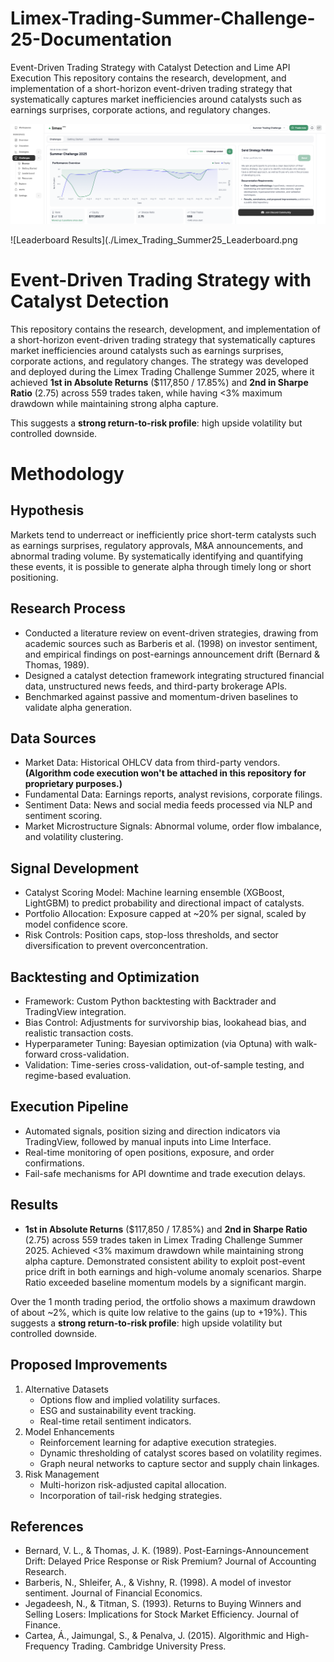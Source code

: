 # Limex-Trading-Summer-Challenge-25-Documentation
Event-Driven Trading Strategy with Catalyst Detection and Lime API Execution This repository contains the research, development, and implementation of a short-horizon event-driven trading strategy that systematically captures market inefficiencies around catalysts such as earnings surprises, corporate actions, and regulatory changes.

![Portfolio Results](./Limex_Trading_Summer25_Results.png)

![Leaderboard Results](./Limex_Trading_Summer25_Leaderboard.png


# Event-Driven Trading Strategy with Catalyst Detection
This repository contains the research, development, and implementation of a short-horizon event-driven trading strategy that systematically captures market inefficiencies around catalysts such as earnings surprises, corporate actions, and regulatory changes. The strategy was developed and deployed during the Limex Trading Challenge Summer 2025, where it achieved **1st in Absolute Returns** ($117,850 / 17.85%) and **2nd in Sharpe Ratio** (2.75) across 559 trades taken, while having <3% maximum drawdown while maintaining strong alpha capture.

This suggests a **strong return-to-risk profile**: high upside volatility but controlled downside.

# Methodology
## Hypothesis
Markets tend to underreact or inefficiently price short-term catalysts such as earnings surprises, regulatory approvals, M&A announcements, and abnormal trading volume. By systematically identifying and quantifying these events, it is possible to generate alpha through timely long or short positioning.

## Research Process
* Conducted a literature review on event-driven strategies, drawing from academic sources such as Barberis et al. (1998) on investor sentiment, and empirical findings on post-earnings announcement drift (Bernard & Thomas, 1989).
* Designed a catalyst detection framework integrating structured financial data, unstructured news feeds, and third-party brokerage APIs.
* Benchmarked against passive and momentum-driven baselines to validate alpha generation.

## Data Sources
* Market Data: Historical OHLCV data from third-party vendors. **(Algorithm code execution won't be attached in this repository for proprietary purposes.)**
* Fundamental Data: Earnings reports, analyst revisions, corporate filings.
* Sentiment Data: News and social media feeds processed via NLP and sentiment scoring.
* Market Microstructure Signals: Abnormal volume, order flow imbalance, and volatility clustering.

## Signal Development
* Catalyst Scoring Model: Machine learning ensemble (XGBoost, LightGBM) to predict probability and directional impact of catalysts.
* Portfolio Allocation: Exposure capped at ~20% per signal, scaled by model confidence score.
* Risk Controls: Position caps, stop-loss thresholds, and sector diversification to prevent overconcentration.

## Backtesting and Optimization
* Framework: Custom Python backtesting with Backtrader and TradingView integration.
* Bias Control: Adjustments for survivorship bias, lookahead bias, and realistic transaction costs.
* Hyperparameter Tuning: Bayesian optimization (via Optuna) with walk-forward cross-validation.
* Validation: Time-series cross-validation, out-of-sample testing, and regime-based evaluation.

## Execution Pipeline
* Automated signals, position sizing and direction indicators via TradingView, followed by manual inputs into Lime Interface.
* Real-time monitoring of open positions, exposure, and order confirmations.
* Fail-safe mechanisms for API downtime and trade execution delays.

## Results
* **1st in Absolute Returns** ($117,850 / 17.85%) and **2nd in Sharpe Ratio** (2.75) across 559 trades taken in Limex Trading Challenge Summer 2025.
Achieved <3% maximum drawdown while maintaining strong alpha capture.
Demonstrated consistent ability to exploit post-event price drift in both earnings and high-volume anomaly scenarios.
Sharpe Ratio exceeded baseline momentum models by a significant margin.

Over the 1 month trading period, the ortfolio shows a maximum drawdown of about ~2%, which is quite low relative to the gains (up to +19%). This suggests a **strong return-to-risk profile**: high upside volatility but controlled downside.

## Proposed Improvements
1. Alternative Datasets
    * Options flow and implied volatility surfaces.
    * ESG and sustainability event tracking.
    * Real-time retail sentiment indicators.
3. Model Enhancements
    * Reinforcement learning for adaptive execution strategies.
    * Dynamic thresholding of catalyst scores based on volatility regimes.
    * Graph neural networks to capture sector and supply chain linkages.
4. Risk Management
    * Multi-horizon risk-adjusted capital allocation.
    * Incorporation of tail-risk hedging strategies.

## References
* Bernard, V. L., & Thomas, J. K. (1989). Post-Earnings-Announcement Drift: Delayed Price Response or Risk Premium? Journal of Accounting Research.
* Barberis, N., Shleifer, A., & Vishny, R. (1998). A model of investor sentiment. Journal of Financial Economics.
* Jegadeesh, N., & Titman, S. (1993). Returns to Buying Winners and Selling Losers: Implications for Stock Market Efficiency. Journal of Finance.
* Cartea, Á., Jaimungal, S., & Penalva, J. (2015). Algorithmic and High-Frequency Trading. Cambridge University Press.
